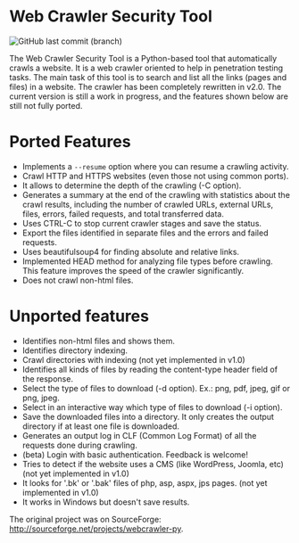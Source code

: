 Web Crawler Security Tool
=========================
![GitHub last commit (branch)](https://img.shields.io/github/last-commit/verovaleros/webcrawler/main)


The Web Crawler Security Tool is a Python-based tool that automatically crawls a website. It is a web crawler oriented to help in penetration testing tasks. The main task of this tool is to search and list all the links (pages and files) in a website. The crawler has been completely rewritten in v2.0. The current version is still a work in progress, and the features shown below are still not fully ported.


Ported Features
========
* Implements a `--resume` option where you can resume a crawling activity.
* Crawl HTTP and HTTPS websites (even those not using common ports).
* It allows to determine the depth of the crawling (-C <depth> option).
* Generates a summary at the end of the crawling with statistics about the crawl results, including the number of crawled URLs, external URLs, files, errors, failed requests, and total transferred data.
* Uses CTRL-C to stop current crawler stages and save the status.
* Export the files identified in separate files and the errors and failed requests.
* Uses beautifulsoup4 for finding absolute and relative links.
* Implemented HEAD method for analyzing file types before crawling. This feature improves the speed of the crawler significantly.
* Does not crawl non-html files.
  
Unported features
========
* Identifies non-html files and shows them.
* Identifies directory indexing.
* Crawl directories with indexing (not yet implemented in v1.0)
* Identifies all kinds of files by reading the content-type header field of the response.
* Select the type of files to download (-d option). Ex.: png, pdf, jpeg, gif or png, jpeg.
* Select in an interactive way which type of files to download (-i option).
* Save the downloaded files into a directory. It only creates the output directory if at least one file is downloaded.
* Generates an output log in CLF (Common Log Format) of all the requests done during crawling.
* (beta) Login with basic authentication. Feedback is welcome!
* Tries to detect if the website uses a CMS (like WordPress, Joomla, etc) (not yet implemented in v1.0)
* It looks for '.bk' or '.bak' files of php, asp, aspx, jps pages. (not yet implemented in v1.0)
* It works in Windows but doesn't save results.


The original project was on SourceForge: http://sourceforge.net/projects/webcrawler-py.
